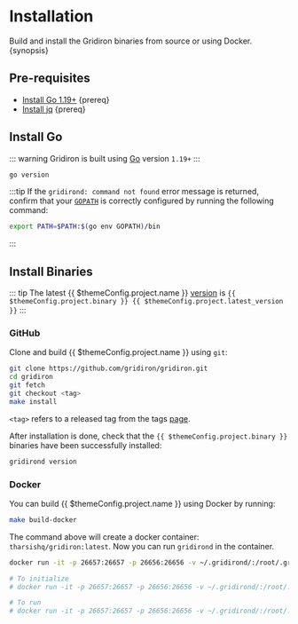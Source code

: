 <!--
order: 1
-->

# Installation

Build and install the Gridiron binaries from source or using Docker. {synopsis}

## Pre-requisites

- [Install Go 1.19+](https://golang.org/dl/) {prereq}
- [Install jq](https://stedolan.github.io/jq/download/) {prereq}

## Install Go

::: warning
Gridiron is built using [Go](https://golang.org/dl/) version `1.19+`
:::

```bash
go version
```

:::tip
If the `gridirond: command not found` error message is returned, confirm that your [`GOPATH`](https://golang.org/doc/gopath_code#GOPATH) is correctly configured by running the following command:

```bash
export PATH=$PATH:$(go env GOPATH)/bin
```

:::

## Install Binaries

::: tip
The latest {{ $themeConfig.project.name }} [version](https://github.com/gridiron/gridiron/releases) is `{{ $themeConfig.project.binary }} {{ $themeConfig.project.latest_version }}`
:::

### GitHub

Clone and build {{ $themeConfig.project.name }} using `git`:

```bash
git clone https://github.com/gridiron/gridiron.git
cd gridiron
git fetch
git checkout <tag>
make install
```

`<tag>` refers to a released tag from the tags [page](https://github.com/gridiron/gridiron/tags).

After installation is done, check that the `{{ $themeConfig.project.binary }}` binaries have been successfully installed:

```bash
gridirond version
```

### Docker

You can build {{ $themeConfig.project.name }} using Docker by running:

```bash
make build-docker
```

The command above will create a docker container: `tharsishq/gridiron:latest`. Now you can run `gridirond` in the container.

```bash
docker run -it -p 26657:26657 -p 26656:26656 -v ~/.gridirond/:/root/.gridirond tharsishq/gridiron:latest gridirond version

# To initialize
# docker run -it -p 26657:26657 -p 26656:26656 -v ~/.gridirond/:/root/.gridirond tharsishq/gridiron:latest gridirond init test-chain --chain-id test_9000-2

# To run
# docker run -it -p 26657:26657 -p 26656:26656 -v ~/.gridirond/:/root/.gridirond tharsishq/gridiron:latest gridirond start
```
